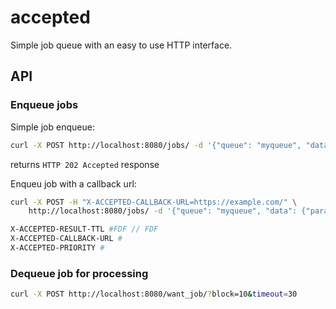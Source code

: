 # accepted
Simple job queue with an easy to use HTTP interface. 

## API
### Enqueue jobs
Simple job enqueue:
```bash
curl -X POST http://localhost:8080/jobs/ -d '{"queue": "myqueue", "data": {"param": "foo"}}'
```
returns `HTTP 202 Accepted` response

Enqueu job with a callback url:
```bash
curl -X POST -H "X-ACCEPTED-CALLBACK-URL=https://example.com/" \
    http://localhost:8080/jobs/ -d '{"queue": "myqueue", "data": {"param": "foo"}}'
```


```bash
X-ACCEPTED-RESULT-TTL #FDF // FDF
X-ACCEPTED-CALLBACK-URL #
X-ACCEPTED-PRIORITY #
```

### Dequeue job for processing

```bash
curl -X POST http://localhost:8080/want_job/?block=10&timeout=30
```
